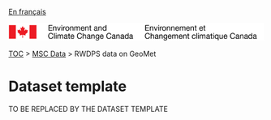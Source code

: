 [En français](readme_fr.md)

![ECCC logo](../../img_eccc-logo.png)

[TOC](../../readme_en.md) > [MSC Data](../readme_en.md) > RWDPS data on GeoMet


Dataset template
===============

TO BE REPLACED BY THE DATASET TEMPLATE
